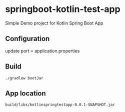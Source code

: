# springboot-kotlin-test-app
Simple Demo project for Kotlin Spring Boot App


## Configuration
update port = application.properties

## Build
    ./gradlew bootJar

## App location
    build/libs/kotlinspringtestapp-0.0.1-SNAPSHOT.jar